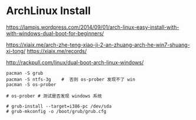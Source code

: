# ArchLinux Install 

https://lampjs.wordpress.com/2014/09/01/arch-linux-easy-install-with-with-windows-dual-boot-for-beginners/

https://xiaix.me/arch-zhe-teng-xiao-ji-2-an-zhuang-arch-he-win7-shuang-xi-tong/
https://xiaix.me/records/

http://rackpull.com/linux/dual-boot-arch-linux-windows/

```
pacman -S grub
pacman -S ntfs-3g    #  否则 os-prober 发现不了 win
pacman -S os-prober

# os-prober # 测试是否发现 windows 系统

# grub-install --target=i386-pc /dev/sda
# grub-mkconfig -o /boot/grub/grub.cfg
```

